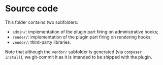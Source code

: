 # Source code

This folder contains two subfolders:

- `admin/`: implementation of the plugin part firing on administrative hooks;
- `render/`: implementation of the plugin part firing on rendering hooks;
- `vendor/`: third-party libraries.

Note that although the `vendor/` subfolder is generated (via
`composer install`), we git-commit it as it is intended to be shipped with the
plugin.

